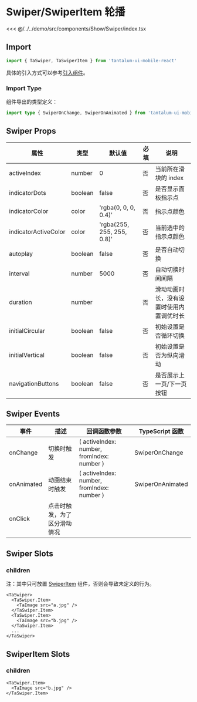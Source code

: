 # Swiper/SwiperItem 轮播

<CodeDemo name="Swiper">

<<< @/../../demo/src/components/Show/Swiper/index.tsx

</CodeDemo>

## Import

```js
import { TaSwiper, TaSwiperItem } from 'tantalum-ui-mobile-react'
```

具体的引入方式可以参考[引入组件](../guide/import.md)。

### Import Type

组件导出的类型定义：

```ts
import type { SwiperOnChange, SwiperOnAnimated } from 'tantalum-ui-mobile-react'
```

## Swiper Props

| 属性                 | 类型    | 默认值                     | 必填 | 说明                                     |
| -------------------- | ------- | -------------------------- | ---- | ---------------------------------------- |
| activeIndex          | number  | 0                          | 否   | 当前所在滑块的 index                     |
| indicatorDots        | boolean | false                      | 否   | 是否显示面板指示点                       |
| indicatorColor       | color   | 'rgba(0, 0, 0, 0.4)'       | 否   | 指示点颜色                               |
| indicatorActiveColor | color   | 'rgba(255, 255, 255, 0.8)' | 否   | 当前选中的指示点颜色                     |
| autoplay             | boolean | false                      | 否   | 是否自动切换                             |
| interval             | number  | 5000                       | 否   | 自动切换时间间隔                         |
| duration             | number  |                            | 否   | 滑动动画时长，没有设置时使用内置调优时长 |
| initialCircular      | boolean | false                      | 否   | 初始设置是否循环切换                     |
| initialVertical      | boolean | false                      | 否   | 初始设置是否为纵向滑动                   |
| navigationButtons    | boolean | false                      | 否   | 是否展示上一页/下一页按钮                |

## Swiper Events

| 事件       | 描述                         | 回调函数参数                               | TypeScript 函数  |
| ---------- | ---------------------------- | ------------------------------------------ | ---------------- |
| onChange   | 切换时触发                   | ( activeIndex: number, fromIndex: number ) | SwiperOnChange   |
| onAnimated | 动画结束时触发               | ( activeIndex: number, fromIndex: number ) | SwiperOnAnimated |
| onClick    | 点击时触发，为了区分滑动情况 |                                            |                  |

## Swiper Slots

### children

注：其中只可放置 [SwiperItem](./Swiper.md#swiperitem-slots) 组件，否则会导致未定义的行为。

```tsx
<TaSwiper>
  <TaSwiper.Item>
    <TaImage src="a.jpg" />
  </TaSwiper.Item>
  <TaSwiper.Item>
    <TaImage src="b.jpg" />
  </TaSwiper.Item>
  ...
</TaSwiper>
```

## SwiperItem Slots

### children

```tsx
<TaSwiper.Item>
  <TaImage src="b.jpg" />
</TaSwiper.Item>
```
